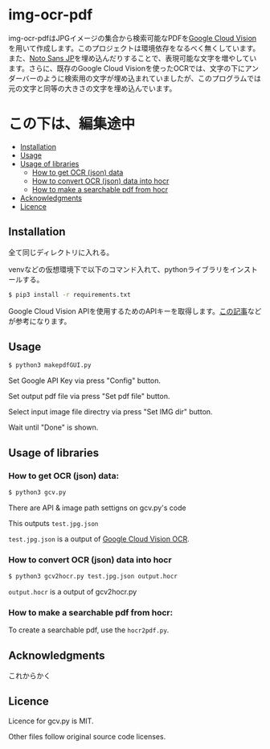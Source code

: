# img-ocr-pdf
img-ocr-pdfはJPGイメージの集合から検索可能なPDFを[Google Cloud Vision](https://cloud.google.com/vision)を用いて作成します。このプロジェクトは環境依存をなるべく無くしています。また、[Noto Sans JP](https://fonts.google.com/noto/specimen/Noto+Sans+JP)を埋め込んだりすることで、表現可能な文字を増やしています。さらに、既存のGoogle Cloud Visionを使ったOCRでは、文字の下にアンダーバーのように検索用の文字が埋め込まれていましたが、このプログラムでは元の文字と同等の大きさの文字を埋め込んでいます。

# この下は、編集途中
<!-- BEGIN-MARKDOWN-TOC -->
* [Installation](#installation)
* [Usage](#usage)
* [Usage of libraries](#usage-of-libraries)
	* [How to get OCR (json) data](#how-to-get-ocr-json-data)
    * [How to convert OCR (json) data into hocr](#how-to-convert-ocr-json-data-into-hocr)
    * [How to make a searchable pdf from hocr](#how-to-make-a-searchable-pdf-from-hocr)
* [Acknowledgments](#acknowledgments)
* [Licence](#licence)

<!-- END-MARKDOWN-TOC -->

## Installation
全て同じディレクトリに入れる。

venvなどの仮想環境下で以下のコマンド入れて、pythonライブラリをインストールする。
```sh
$ pip3 install -r requirements.txt
```

Google Cloud Vision APIを使用するためのAPIキーを取得します。[この記事](https://zenn.dev/tmitsuoka0423/articles/get-gcp-api-key)などが参考になります。

## Usage

```sh
$ python3 makepdfGUI.py
```

Set Google API Key via press "Config" button.

Set output pdf file via press "Set pdf file" button.

Select input image file directry via press "Set IMG dir" button.

Wait until "Done" is shown.

## Usage of libraries


### How to get OCR (json) data:

```sh
$ python3 gcv.py
```

There are API & image path settigns on gcv.py's code

This outputs `test.jpg.json`

`test.jpg.json` is a output of [Google Cloud Vision OCR](https://cloud.google.com/vision/docs/).

### How to convert OCR (json) data into hocr
```sh
$ python3 gcv2hocr.py test.jpg.json output.hocr
```

`output.hocr` is a output of gcv2hocr.py




### How to make a searchable pdf from hocr:

To create a searchable pdf, use the `hocr2pdf.py`.


## Acknowledgments

これからかく

## Licence

Licence for gcv.py is MIT.

Other files follow original source code licenses.

